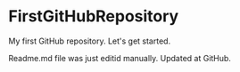# FirstGitHubRepository
My first GitHub repository. Let's get started. 

Readme.md file was just editid manually. Updated at GitHub.
